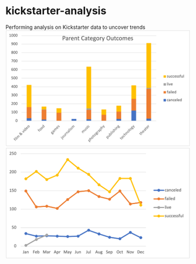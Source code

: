 # kickstarter-analysis
Performing analysis on Kickstarter data to uncover trends
![Category Chart](https://github.com/codfjenn/kickstarter-analysis/blob/main/Parent%20Category%20Chart.png)
![Outcomes Based on Lauch Date](https://github.com/codfjenn/kickstarter-analysis/blob/main/Outcomes%20Based%20on%20Launch%20Date.png)
